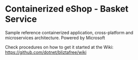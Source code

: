 # Containerized eShop - Basket Service
Sample reference containerized application, cross-platform and microservices architecture.
Powered by Microsoft

Check procedures on how to get it started at the Wiki:
https://github.com/dotnet/bliztafree/wiki



